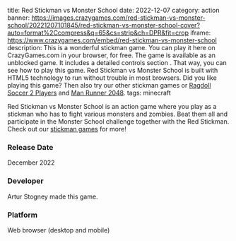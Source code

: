 title: Red Stickman vs Monster School
date: 2022-12-07
category: action
banner: https://images.crazygames.com/red-stickman-vs-monster-school/20221207101845/red-stickman-vs-monster-school-cover?auto=format%2Ccompress&q=65&cs=strip&ch=DPR&fit=crop
iframe: https://www.crazygames.com/embed/red-stickman-vs-monster-school
description: This is a wonderful stickman game. You can play it here on CrazyGames.com in your browser, for free. The game is available as an unblocked game. It includes a detailed controls section . That way, you can see how to play this game. Red Stickman vs Monster School is built with HTML5 technology to run without trouble in most browsers. Did you like playing this game? Then also try our other stickman games or <a href='https://www.crazygames.com/game/ragdoll-soccer-2-players' target='_blank'>Ragdoll Soccer 2 Players</a> and <a href='https://www.crazygames.com/game/man-runner-2048' target='_blank'>Man Runner 2048</a>.
tags: minecraft

<p>Red Stickman vs Monster School is an action game where you play as a stickman who has to fight various monsters and zombies. Beat them all and participate in the Monster School challenge together with the Red Stickman. Check out our <a target="_blank" href="https://www.crazygames.com/t/stick">stickman games</a> for more!


<h3>Release Date</h3>
<p>December 2022</p>
<h3>Developer</h3>
<p>Artur Stogney made this game.</p>
<h3>Platform</h3>
<p>Web browser (desktop and mobile)</p>
        